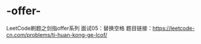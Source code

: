 # -offer-
LeetCode刷题之剑指offer系列
面试05：替换空格              题目链接：https://leetcode-cn.com/problems/ti-huan-kong-ge-lcof/
